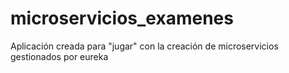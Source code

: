 # microservicios_examenes

Aplicación creada para "jugar" con la creación de microservicios gestionados por eureka
